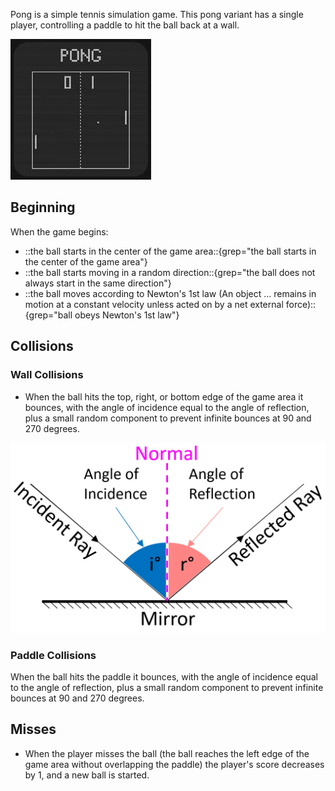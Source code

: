 Pong is a simple tennis simulation game. This pong variant has a single player, controlling a paddle to hit the ball back at a wall. 

![A game of pong in progress](pong.jpg)

## Beginning

When the game begins:

* ::the ball starts in the center of the game area::{grep="the ball starts in the center of the game area"}
* ::the ball starts moving in a random direction::{grep="the ball does not always start in the same direction"}
* ::the ball moves according to Newton's 1st law  (An object ... remains in motion at a constant velocity unless acted on by a net external force)::{grep="ball obeys Newton's 1st law"}

## Collisions

### Wall Collisions

* When the ball hits the top, right, or bottom edge of the game area it bounces, with the angle of incidence equal to the angle of reflection, plus a small random component to prevent infinite bounces at 90 and 270 degrees.

![Angle of reflection diagram](reflection.png)

### Paddle Collisions

When the ball hits the paddle it bounces, with the angle of incidence equal to the angle of reflection, plus a small random component to prevent infinite bounces at 90 and 270 degrees.

## Misses

* When the player misses the ball (the ball reaches the left edge of the game area without overlapping the paddle) the player's score decreases by 1, and a new ball is started.  